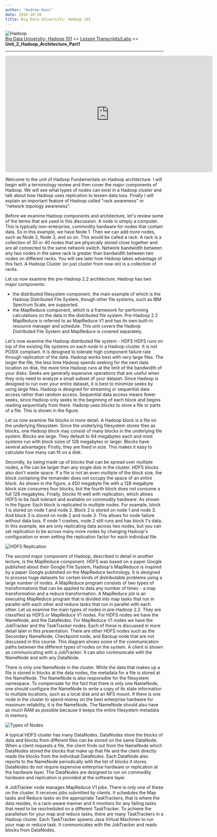 ```yaml
---
author: "Andrew Goss"
date: 2016-10-18
title: Big Data University- Hadoop 101
---
```

![Hadoop](/img/post/hadoop.png "Hadoop")<br>
<a href="/2016/big-data-university--hadoop-101/">Big Data University- Hadoop 101</a> >> <a href="/page/big_data_university_hadoop_101/lesson_transcripts_labs">Lesson Transcripts/Labs</a> >> <b>Unit_2_Hadoop_Architecture_Part1</b>
<hr>

<iframe width="660" height="371" src="https://www.youtube.com/embed/8AtrYcqO5ho" frameborder="0" allowfullscreen></iframe>

Welcome to the unit of Hadoop Fundamentals on Hadoop architecture.
I will begin with a terminology review and then cover the major components
of Hadoop. We will see what types of nodes can exist in a Hadoop cluster and talk about
how Hadoop uses replication to lessen data loss. Finally I will explain an important
feature of Hadoop called "rack awareness" or "network topology awareness".

Before we examine Hadoop components and architecture, let's review some of the
terms that are used in this discussion. A node is simply a computer. This is typically
non-enterprise, commodity hardware for nodes that contain data. So in this example,
we have Node 1. Then we can add more nodes, such as Node 2, Node 3, and so on.
This would be called a rack. A rack is a collection of 30 or 40 nodes that are
physically stored close together and are all connected to the same network switch.
Network bandwidth between any two nodes in the same rack is greater than bandwidth
between two nodes on different racks. You will see later how Hadoop takes advantage
of this fact. A Hadoop Cluster (or just cluster from
now on) is a collection of racks.

Let us now examine the pre-Hadoop 2.2 architecture. Hadoop has two major components:
- the distributed filesystem component, the main example of which is the Hadoop
Distributed File System, though other file systems, such as IBM Spectrum Scale, are supported.
- the MapReduce component, which is a framework for performing calculations on
the data in the distributed file system. Pre-Hadoop 2.2 MapReduce is referred to as MapReduce
V1 and has its own built-in resource manager and schedule. This unit covers the Hadoop
Distributed File System and MapReduce is covered separately.

Let's now examine the Hadoop distributed file system - HDFS
HDFS runs on top of the existing file systems on each node in a Hadoop cluster. It is not
POSIX compliant. It is designed to tolerate high component failure rate through replication
of the data. Hadoop works best with very large files. The
larger the file, the less time Hadoop spends seeking for the next data location
on disk, the more time Hadoop runs at the limit of the bandwidth of your disks.
Seeks are generally expensive operations that are useful when they only need to analyze
a small subset of your dataset. Since Hadoop is designed to run over your entire
dataset, it is best to minimize seeks by using large files. Hadoop is designed for
streaming or sequential data access rather than random access. Sequential data access
means fewer seeks, since Hadoop only seeks to the beginning of each block and begins
reading sequentially from there. Hadoop uses blocks to store a file or parts
of a file. This is shown in the figure.

Let us now examine file blocks in more detail. A Hadoop block is a file on the underlying
filesystem. Since the underlying filesystem stores files as blocks, one Hadoop block may
consist of many blocks in the underlying file system. Blocks are large. They default to
64 megabytes each and most systems run with block sizes of 128 megabytes or larger. Blocks
have several advantages: Firstly, they are fixed in size. This makes
it easy to calculate how many can fit on a disk.

Secondly, by being made up of blocks that can be spread over multiple nodes, a file
can be larger than any single disk in the cluster. HDFS blocks also don't waste space.
If a file is not an even multiple of the block size, the block containing the remainder does
not occupy the space of an entire block. As shown in the figure, a 450 megabyte file with
a 128 megabyte block size consumes four blocks, but the fourth block does not consume a full
128 megabytes. Finally, blocks fit well with replication,
which allows HDFS to be fault tolerant and available on commodity hardware.
As shown in the figure: Each block is replicated to multiple nodes. For example, block 1 is
stored on node 1 and node 2. Block 2 is stored on node 1 and node 3. And block 3 is stored
on node 2 and node 3. This allows for node failure without data loss. If node 1 crashes,
node 2 still runs and has block 1's data. In this example, we are only replicating data
across two nodes, but you can set replication to be across many more nodes by changing Hadoop's
configuration or even setting the replication factor for each individual file.

![HDFS Replication](/img/page/big_data_university_hadoop_101/hdfs_replication.png "HDFS Replication")

The second major component of Hadoop, described in detail in another lecture, is the MapReduce
component. HDFS was based on a paper Google published about their Google File System,
Hadoop's MapReduce is inspired by a paper Google published on the MapReduce technology.
It is designed to process huge datasets for certain kinds of distributable problems using
a large number of nodes. A MapReduce program consists of two types of transformations that
can be applied to data any number of times - a map transformation and a reduce transformation.
A MapReduce job is an executing MapReduce program that is divided into map tasks that
run in parallel with each other and reduce tasks that run in parallel with each other.
Let us examine the main types of nodes in pre-Hadoop 2.2. They are classified as HDFS
or MapReduce V1 nodes. For HDFS nodes we have the NameNode, and the DataNodes. For MapReduce
V1 nodes we have the JobTracker and the TaskTracker nodes. Each of these is discussed in more
detail later in this presentation. There are other HDFS nodes such as the Secondary NameNode,
Checkpoint node, and Backup node that are not discussed in this course. This diagram
shows some of the communication paths between the different types of nodes on the system.
A client is shown as communicating with a JobTracker. It can also communicate with the
NameNode and with any DataNode.

There is only one NameNode in the cluster. While the data that makes up a file is stored
in blocks at the data nodes, the metadata for a file is stored at the NameNode. The
NameNode is also responsible for the filesystem namespace. To compensate for the fact that
there is only one NameNode, one should configure the NameNode to write a copy of its state
information to multiple locations, such as a local disk and an NFS mount. If there is
one node in the cluster to spend money on the best enterprise hardware for maximum reliability,
it is the NameNode. The NameNode should also have as much RAM as possible because it keeps
the entire filesystem metadata in memory.

![Types of Nodes](/img/page/big_data_university_hadoop_101/types_of_nodes.png "Types of Nodes")

A typical HDFS cluster has many DataNodes. DataNodes store the blocks of data and blocks
from different files can be stored on the same DataNode. When a client requests a file,
the client finds out from the NameNode which DataNodes stored the blocks that make up that
file and the client directly reads the blocks from the individual DataNodes. Each DataNode
also reports to the NameNode periodically with the list of blocks it stores. DataNodes
do not require expensive enterprise hardware or replication at the hardware layer. The
DataNodes are designed to run on commodity hardware and replication is provided at the
software layer.

A JobTracker node manages MapReduce V1 jobs. There is only one of these on the cluster.
It receives jobs submitted by clients. It schedules the Map tasks and Reduce tasks on
the appropriate TaskTrackers, that is where the data resides, in a rack-aware manner and
it monitors for any failing tasks that need to be rescheduled on a different
TaskTracker. To achieve the parallelism for your map and reduce tasks, there are many
TaskTrackers in a Hadoop cluster. Each TaskTracker spawns Java Virtual Machines to run your map
or reduce task. It communicates with the JobTracker and reads blocks from DataNodes.